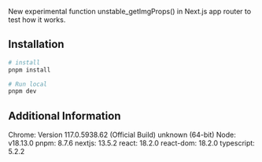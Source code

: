 New experimental function unstable_getImgProps() in Next.js app router to test how it works.

## Installation

```bash
# install
pnpm install

# Run local
pnpm dev
```

## Additional Information
Chrome: Version 117.0.5938.62 (Official Build) unknown (64-bit)
Node: v18.13.0
pnpm: 8.7.6 
nextjs: 13.5.2
react: 18.2.0
react-dom: 18.2.0
typescript: 5.2.2
